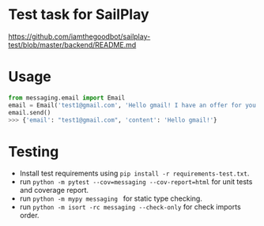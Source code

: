 # Test task for SailPlay
https://github.com/iamthegoodbot/sailplay-test/blob/master/backend/README.md
# Usage
```python
from messaging.email import Email
email = Email('test1@gmail.com', 'Hello gmail! I have an offer for you.')
email.send()
>>> {'email': "test1@gmail.com", 'content': 'Hello gmail!'}
```
# Testing
* Install test requirements using ```pip install -r requirements-test.txt```.
* run ```python -m pytest --cov=messaging --cov-report=html``` for unit tests and coverage report.
* run ```python -m mypy messaging ``` for static type checking.
* run ```python -m isort -rc messaging --check-only``` for check imports order.
